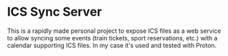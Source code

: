 # ICS Sync Server
This is a rapidly made personal project to expose ICS files as a web service to
allow syncing some events (train tickets, sport reservations, etc.) with a
calendar supporting ICS files. In my case it's used and tested with Proton.